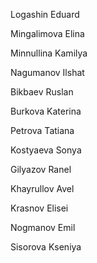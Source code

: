 Logashin Eduard

Mingalimova Elina

Minnullina Kamilya

Nagumanov Ilshat

Bikbaev Ruslan

Burkova Katerina

Petrova Tatiana

Kostyaeva Sonya

Gilyazov Ranel

Khayrullov Avel

Krasnov Elisei

Nogmanov Emil

Sisorova Kseniya